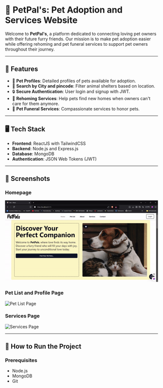 # 🐾 PetPal's: Pet Adoption and Services Website

Welcome to **PetPal's**, a platform dedicated to connecting loving pet owners with their future furry friends. Our mission is to make pet adoption easier while offering rehoming and pet funeral services to support pet owners throughout their journey.

---

## 🌟 Features

- 🐶 **Pet Profiles**: Detailed profiles of pets available for adoption.
- 🌆 **Search by City and pincode**: Filter animal shelters based on location.
- 🔒 **Secure Authentication**: User login and signup with JWT.
- 🏡 **Rehoming Services**: Help pets find new homes when owners can't care for them anymore.
- 🌈 **Pet Funeral Services**: Compassionate services to honor pets.

---

## 🖥️ Tech Stack

- **Frontend**: ReactJS with TailwindCSS
- **Backend**: Node.js and Express.js
- **Database**: MongoDB
- **Authentication**: JSON Web Tokens (JWT)

---

## 📸 Screenshots

### Homepage

![Homepage](./client/src/assets/images/home%20page.gif)

### Pet List and Profile Page

![Pet List Page](./client/src/assets/images/Petlist.gif)

### Services Page

![Services Page](./client/src/assets/images/Services.gif)

---

## 🚀 How to Run the Project

### Prerequisites

- Node.js
- MongoDB
- Git
